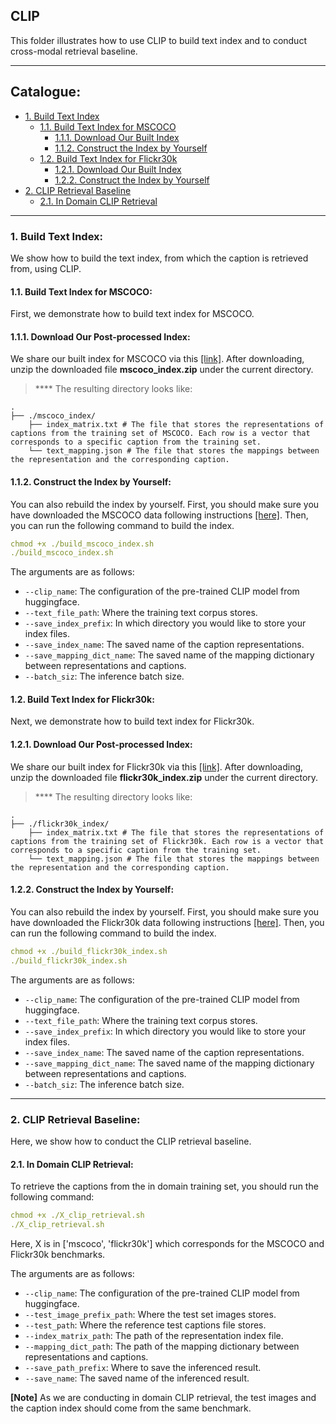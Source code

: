 ## CLIP
This folder illustrates how to use CLIP to build text index and to conduct cross-modal retrieval baseline.

****
## Catalogue:
* <a href='#index'>1. Build Text Index</a>
    * <a href='#mscoco'>1.1. Build Text Index for MSCOCO</a>
        * <a href='#download_mscoco_index'>1.1.1. Download Our Built Index</a>
        * <a href='#process_mscoco_index'>1.1.2. Construct the Index by Yourself</a>
    * <a href='#flickr30k'>1.2. Build Text Index for Flickr30k</a>
        * <a href='#download_flickr30k_index'>1.2.1. Download Our Built Index</a>
        * <a href='#process_flickr30k_index'>1.2.2. Construct the Index by Yourself</a>
* <a href='#baseline'>2. CLIP Retrieval Baseline</a>
    * <a href='#in_domain_baseline'>2.1. In Domain CLIP Retrieval</a>


****

<span id='index'/>

### 1. Build Text Index:
We show how to build the text index, from which the caption is retrieved from, using CLIP.

<span id='mscoco'/>

#### 1.1. Build Text Index for MSCOCO:
First, we demonstrate how to build text index for MSCOCO.

<span id='download_mscoco_index'/>

#### 1.1.1. Download Our Post-processed Index:
We share our built index for MSCOCO via this [[link]](https://drive.google.com/file/d/1Dx_RPeAmydS6ZYuiJ-dLlK9-DjDZkxAh/view?usp=sharing). After downloading, unzip the downloaded file **mscoco_index.zip** under the current directory.

> **** The resulting directory looks like:

    .
    ├── ./mscoco_index/                    
        ├── index_matrix.txt # The file that stores the representations of captions from the training set of MSCOCO. Each row is a vector that corresponds to a specific caption from the training set.
        └── text_mapping.json # The file that stores the mappings between the representation and the corresponding caption.

<span id='process_mscoco_index'/>

#### 1.1.2. Construct the Index by Yourself:

You can also rebuild the index by yourself. First, you should make sure you have downloaded the MSCOCO data following instructions [[here]](https://github.com/yxuansu/MAGIC/tree/main/image_captioning/data#1-mscoco-benchmark). Then, you can run the following command to build the index.
```yaml
chmod +x ./build_mscoco_index.sh
./build_mscoco_index.sh
```
The arguments are as follows:
* `--clip_name`: The configuration of the pre-trained CLIP model from huggingface.
* `--text_file_path`: Where the training text corpus stores.
* `--save_index_prefix`: In which directory you would like to store your index files.
* `--save_index_name`: The saved name of the caption representations.
* `--save_mapping_dict_name`: The saved name of the mapping dictionary between representations and captions.
* `--batch_siz`: The inference batch size.


<span id='flickr30k'/>

#### 1.2. Build Text Index for Flickr30k:
Next, we demonstrate how to build text index for Flickr30k.

<span id='download_flickr30k_index'/>

#### 1.2.1. Download Our Post-processed Index:
We share our built index for Flickr30k via this [[link]](https://drive.google.com/file/d/1hS58_ir5pdZZPckApCtlz2RyasCQbrPf/view?usp=sharing). After downloading, unzip the downloaded file **flickr30k_index.zip** under the current directory.

> **** The resulting directory looks like:

    .
    ├── ./flickr30k_index/                    
        ├── index_matrix.txt # The file that stores the representations of captions from the training set of Flickr30k. Each row is a vector that corresponds to a specific caption from the training set.
        └── text_mapping.json # The file that stores the mappings between the representation and the corresponding caption.

<span id='process_flickr30k_index'/>

#### 1.2.2. Construct the Index by Yourself:

You can also rebuild the index by yourself. First, you should make sure you have downloaded the Flickr30k data following instructions [[here]](https://github.com/yxuansu/MAGIC/tree/main/image_captioning/data#2-flickr30k-benchmark). Then, you can run the following command to build the index.
```yaml
chmod +x ./build_flickr30k_index.sh
./build_flickr30k_index.sh
```
The arguments are as follows:
* `--clip_name`: The configuration of the pre-trained CLIP model from huggingface.
* `--text_file_path`: Where the training text corpus stores.
* `--save_index_prefix`: In which directory you would like to store your index files.
* `--save_index_name`: The saved name of the caption representations.
* `--save_mapping_dict_name`: The saved name of the mapping dictionary between representations and captions.
* `--batch_siz`: The inference batch size.

****

<span id='baseline'/>

### 2. CLIP Retrieval Baseline:
Here, we show how to conduct the CLIP retrieval baseline.

<span id='in_domain_baseline'/>

#### 2.1. In Domain CLIP Retrieval:
To retrieve the captions from the in domain training set, you should run the following command:
```yaml
chmod +x ./X_clip_retrieval.sh
./X_clip_retrieval.sh
```
Here, X is in ['mscoco', 'flickr30k'] which corresponds for the MSCOCO and Flickr30k benchmarks.

The arguments are as follows:
* `--clip_name`: The configuration of the pre-trained CLIP model from huggingface.
* `--test_image_prefix_path`: Where the test set images stores.
* `--test_path`: Where the reference test captions file stores.
* `--index_matrix_path`: The path of the representation index file.
* `--mapping_dict_path`: The path of the mapping dictionary between representations and captions.
* `--save_path_prefix`: Where to save the inferenced result.
* `--save_name`: The saved name of the inferenced result.

**[Note]** As we are conducting in domain CLIP retrieval, the test images and the caption index should come from the same benchmark.


